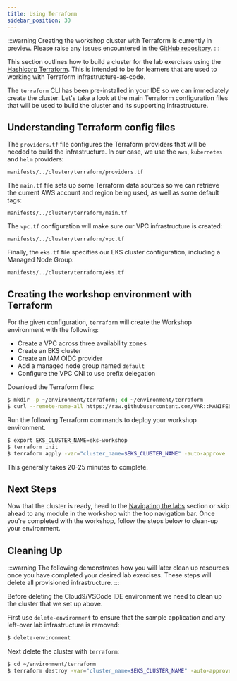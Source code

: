 ```yaml
---
title: Using Terraform
sidebar_position: 30
---
```


:::warning
Creating the workshop cluster with Terraform is currently in preview. Please raise any issues encountered in the [GitHub repository](https://github.com/aws-samples/eks-workshop-v2/issues).
:::

This section outlines how to build a cluster for the lab exercises using the [Hashicorp Terraform](https://developer.hashicorp.com/terraform). This is intended to be for learners that are used to working with Terraform infrastructure-as-code.

The `terraform` CLI has been pre-installed in your IDE so we can immediately create the cluster. Let's take a look at the main Terraform configuration files that will be used to build the cluster and its supporting infrastructure.

## Understanding Terraform config files

The `providers.tf` file configures the Terraform providers that will be needed to build the infrastructure. In our case, we use the `aws`, `kubernetes` and `helm` providers:

```file hidePath=true
manifests/../cluster/terraform/providers.tf
```

The `main.tf` file sets up some Terraform data sources so we can retrieve the current AWS account and region being used, as well as some default tags:

```file hidePath=true
manifests/../cluster/terraform/main.tf
```

The `vpc.tf` configuration will make sure our VPC infrastructure is created:

```file hidePath=true
manifests/../cluster/terraform/vpc.tf
```

Finally, the `eks.tf` file specifies our EKS cluster configuration, including a Managed Node Group:

```file hidePath=true
manifests/../cluster/terraform/eks.tf
```

## Creating the workshop environment with Terraform

For the given configuration, `terraform` will create the Workshop environment with the following:

- Create a VPC across three availability zones
- Create an EKS cluster
- Create an IAM OIDC provider
- Add a managed node group named `default`
- Configure the VPC CNI to use prefix delegation

Download the Terraform files:

```bash
$ mkdir -p ~/environment/terraform; cd ~/environment/terraform
$ curl --remote-name-all https://raw.githubusercontent.com/VAR::MANIFESTS_OWNER/VAR::MANIFESTS_REPOSITORY/VAR::MANIFESTS_REF/cluster/terraform/{main.tf,variables.tf,providers.tf,vpc.tf,eks.tf}
```

Run the following Terraform commands to deploy your workshop environment.

```bash
$ export EKS_CLUSTER_NAME=eks-workshop
$ terraform init
$ terraform apply -var="cluster_name=$EKS_CLUSTER_NAME" -auto-approve
```

This generally takes 20-25 minutes to complete.

## Next Steps

Now that the cluster is ready, head to the [Navigating the labs](/docs/introduction/navigating-labs) section or skip ahead to any module in the workshop with the top navigation bar. Once you're completed with the workshop, follow the steps below to clean-up your environment.

## Cleaning Up

:::warning
The following demonstrates how you will later clean up resources once you have completed your desired lab exercises. These steps will delete all provisioned infrastructure.
:::

Before deleting the Cloud9/VSCode IDE environment we need to clean up the cluster that we set up above.

First use `delete-environment` to ensure that the sample application and any left-over lab infrastructure is removed:

```bash
$ delete-environment
```

Next delete the cluster with `terraform`:

```bash
$ cd ~/environment/terraform
$ terraform destroy -var="cluster_name=$EKS_CLUSTER_NAME" -auto-approve
```
